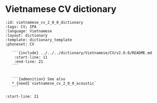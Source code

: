 
# Vietnamese CV dictionary

``````{dictionary} Vietnamese CV dictionary
:id: vietnamese_cv_2_0_0_dictionary
:tags: CV; IPA
:language: Vietnamese
:layout: dictionary
:template: dictionary_template
:phoneset: CV

   ```{include} ../../../dictionary/Vietnamese/CV/v2.0.0/README.md
    :start-line: 11
    :end-line: 21
   ```


   ```{admonition} See also
   * {need}`vietnamese_cv_2_0_0_acoustic`
   ```

``````

```{include} ../../../dictionary/Vietnamese/CV/v2.0.0/README.md
:start-line: 21
```
